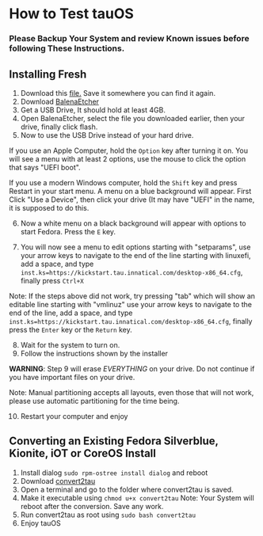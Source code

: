 # How to Test tauOS

### Please Backup Your System and review Known issues before following These Instructions.
## Installing Fresh
1. Download this [file.](https://download.fedoraproject.org/pub/fedora/linux/releases/35/Server/x86_64/iso/Fedora-Server-netinst-x86_64-35-1.2.iso) Save it somewhere you can find it again.
2. Download [BalenaEtcher](https://www.balena.io/etcher/)
3. Get a USB Drive, It should hold at least 4GB.
4. Open BalenaEtcher, select the file you downloaded earlier, then your drive, finally click flash.
5. Now to use the USB Drive instead of your hard drive.

If you use an Apple Computer, hold the `Option` key after turning it on. You will see a menu with at least 2 options, use the mouse to click the option that says "UEFI boot".

  If you use a modern Windows computer, hold the `Shift` key and press Restart in your start menu. A menu on a blue background will appear. First Click "Use a Device", then click your drive (It may have "UEFI" in the name, it is supposed to do this.

6. Now a white menu on a black background will appear with options to start Fedora. Press the `E` key.

7. You will now see a menu to edit options starting with "setparams", use your arrow keys to navigate to the end of the line starting with linuxefi, add a space, and type `inst.ks=https://kickstart.tau.innatical.com/desktop-x86_64.cfg`, finally press `Ctrl+X`

 Note: If the steps above did not work, try pressing "tab" which will show an editable line starting with "vmlinuz" use your arrow keys to navigate to the end of the line, add a space, and type `inst.ks=https://kickstart.tau.innatical.com/desktop-x86_64.cfg`, finally press the `Enter` key or the `Return` key.

8. Wait for the system to turn on.
9. Follow the instructions shown by the installer

**WARNING**: Step 9 will erase *EVERYTHING* on your drive. Do not continue if you have important files on your drive.

Note: Manual partitioning accepts all layouts, even those that will not work, please use automatic partitioning for the time being.

10. Restart your computer and enjoy

## Converting an Existing Fedora Silverblue, Kionite, iOT or CoreOS Install
1. Install dialog `sudo rpm-ostree install dialog` and reboot
2. Download [convert2tau](https://sourceview.innatical.com/tauos/beta/-/blob/main/convert2tau)
3. Open a terminal and go to the folder where convert2tau is saved.
4. Make it executable using `chmod u+x convert2tau`
Note: Your System will reboot after the conversion. Save any work.
5. Run convert2tau as root using `sudo bash convert2tau`
6. Enjoy tauOS
